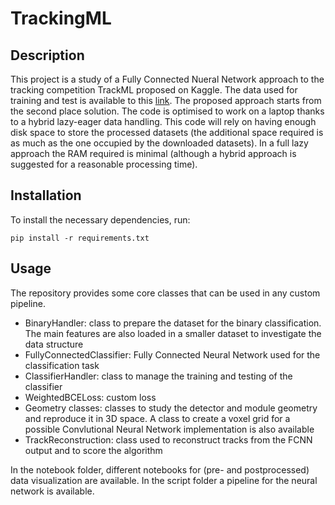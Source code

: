 # TrackingML

## Description
This project is a study of a Fully Connected Nueral Network approach to the tracking competition TrackML proposed on Kaggle. The data used for training and test is available to this [link]((https://www.kaggle.com/competitions/trackml-particle-identification)). 
The proposed approach starts from the second place solution. The code is optimised to work on a laptop thanks to a hybrid lazy-eager data handling. This code will rely on having enough disk space to store the processed datasets (the additional space required is as much as the one occupied by the downloaded datasets). In a full lazy approach the RAM required is minimal (although a hybrid approach is suggested for a reasonable processing time).

## Installation
To install the necessary dependencies, run:
```
pip install -r requirements.txt
```

## Usage 
The repository provides some core classes that can be used in any custom pipeline.

* BinaryHandler: class to prepare the dataset for the binary classification. The main features are also loaded in a smaller dataset to investigate the data structure
* FullyConnectedClassifier: Fully Connected Neural Network used for the classification task 
* ClassifierHandler: class to manage the training and testing of the classifier
* WeightedBCELoss: custom loss 
* Geometry classes: classes to study the detector and module geometry and reproduce it in 3D space. A class to create a voxel grid for a possible Convlutional Neural Network implementation is also available
* TrackReconstruction: class used to reconstruct tracks from the FCNN output and to score the algorithm

In the notebook folder, different notebooks for (pre- and postprocessed) data visualization are available. 
In the script folder a pipeline for the neural network is available. 